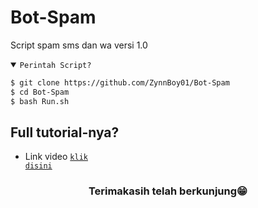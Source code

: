 # Bot-Spam
Script spam sms dan wa versi 1.0

<details open><summary><code>Perintah Script?</code></summary>

```bash
$ git clone https://github.com/ZynnBoy01/Bot-Spam
$ cd Bot-Spam
$ bash Run.sh
```
</details>

## Full tutorial-nya?
- Link video <code><a href="https://youtu.be/wmFD2yQu1zg?si=c2r2u4hHBUCD6L_y">klik disini</a></code>
<div align="center">

### Terimakasih telah berkunjung😁
</div>
